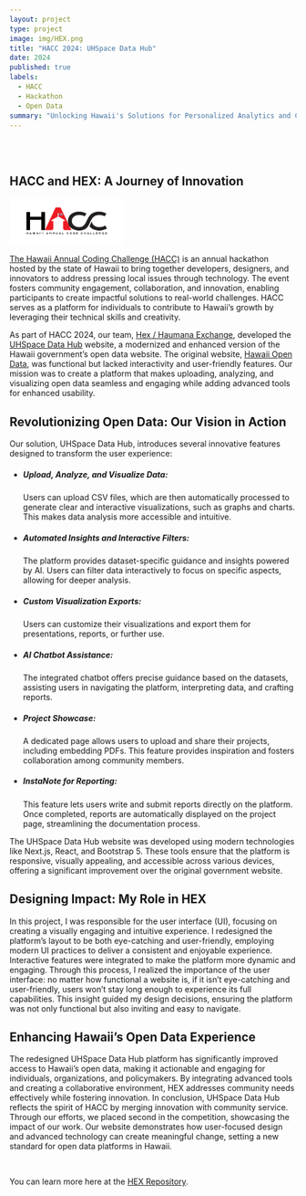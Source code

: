```yaml
---
layout: project
type: project
image: img/HEX.png
title: "HACC 2024: UHSpace Data Hub"
date: 2024
published: true
labels:
  - HACC
  - Hackathon
  - Open Data
summary: "Unlocking Hawaii's Solutions for Personalized Analytics and Collaborative Engagement"
---
```


<br/><br/>

## HACC and HEX: A Journey of Innovation

<img width="200px" class="rounded float-start pe-4" src="../img/HACC.png">

[The Hawaii Annual Coding Challenge (HACC)](https://hacc.hawaii.gov/) is an annual hackathon hosted by the state of Hawaii to bring together developers, designers, and innovators to address pressing local issues through technology. The event fosters community engagement, collaboration, and innovation, enabling participants to create impactful solutions to real-world challenges. HACC serves as a platform for individuals to contribute to Hawaii’s growth by leveraging their technical skills and creativity.

As part of HACC 2024, our team, [Hex / Haumana Exchange](https://www.haumanaexchange.org/), developed the [UHSpace Data Hub](https://uhspace.org/) website, a modernized and enhanced version of the Hawaii government’s open data website. The original website, [Hawaii Open Data](https://opendata.hawaii.gov/), was functional but lacked interactivity and user-friendly features. Our mission was to create a platform that makes uploading, analyzing, and visualizing open data seamless and engaging while adding advanced tools for enhanced usability.


## Revolutionizing Open Data: Our Vision in Action

Our solution, UHSpace Data Hub, introduces several innovative features designed to transform the user experience:

- ##### Upload, Analyze, and Visualize Data:
  Users can upload CSV files, which are then automatically processed to generate clear and interactive visualizations, such as graphs and charts. This makes data analysis more accessible and intuitive.
- ##### Automated Insights and Interactive Filters:
  The platform provides dataset-specific guidance and insights powered by AI. Users can filter data interactively to focus on specific aspects, allowing for deeper analysis.
- ##### Custom Visualization Exports:
  Users can customize their visualizations and export them for presentations, reports, or further use.
- ##### AI Chatbot Assistance:
  The integrated chatbot offers precise guidance based on the datasets, assisting users in navigating the platform, interpreting data, and crafting reports.
- ##### Project Showcase:
  A dedicated page allows users to upload and share their projects, including embedding PDFs. This feature provides inspiration and fosters collaboration among community members.
- ##### InstaNote for Reporting:
  This feature lets users write and submit reports directly on the platform. Once completed, reports are automatically displayed on the project page, streamlining the documentation
  process.

The UHSpace Data Hub website was developed using modern technologies like Next.js, React, and Bootstrap 5. These tools ensure that the platform is responsive, visually appealing, and accessible across various devices, offering a significant improvement over the original government website.


## Designing Impact: My Role in HEX

In this project, I was responsible for the user interface (UI), focusing on creating a visually engaging and intuitive experience. I redesigned the platform’s layout to be both eye-catching and user-friendly, employing modern UI practices to deliver a consistent and enjoyable experience. Interactive features were integrated to make the platform more dynamic and engaging. Through this process, I realized the importance of the user interface: no matter how functional a website is, if it isn’t eye-catching and user-friendly, users won’t stay long enough to experience its full capabilities. This insight guided my design decisions, ensuring the platform was not only functional but also inviting and easy to navigate.


## Enhancing Hawaii’s Open Data Experience

The redesigned UHSpace Data Hub platform has significantly improved access to Hawaii’s open data, making it actionable and engaging for individuals, organizations, and policymakers. By integrating advanced tools and creating a collaborative environment, HEX addresses community needs effectively while fostering innovation. In conclusion, UHSpace Data Hub reflects the spirit of HACC by merging innovation with community service. Through our efforts, we placed second in the competition, showcasing the impact of our work. Our website demonstrates how user-focused design and advanced technology can create meaningful change, setting a new standard for open data platforms in Hawaii.



<br/>


You can learn more here at the [HEX Repository](https://github.com/HACC2024/HEX).
